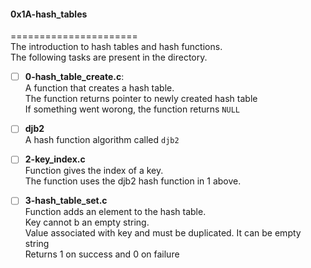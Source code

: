 #### 0x1A-hash_tables     
======================      
The introduction to hash tables and hash functions.      
The following tasks are present in the directory.     
- [ ] **0-hash_table_create.c**:    
A function that creates a hash table.    
The function returns pointer to newly created hash table     
If something went worong, the function returns `NULL`    

- [ ] **djb2**    
A hash function algorithm called `djb2`   

- [ ] **2-key_index.c**    
Function gives the index of a key.     
The function uses the djb2 hash function in 1 above.     

- [ ] **3-hash_table_set.c**     
Function adds an element to the hash table.    
Key cannot b an empty string.     
Value associated with key and must be duplicated. It can be empty string     
Returns 1 on success and 0 on failure    
 
